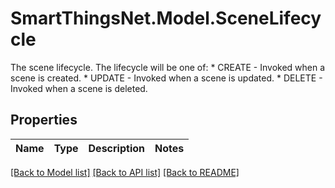 # SmartThingsNet.Model.SceneLifecycle
The scene lifecycle. The lifecycle will be one of: * CREATE - Invoked when a scene is created. * UPDATE - Invoked when a scene is updated. * DELETE - Invoked when a scene is deleted. 
## Properties

Name | Type | Description | Notes
------------ | ------------- | ------------- | -------------

[[Back to Model list]](../README.md#documentation-for-models) [[Back to API list]](../README.md#documentation-for-api-endpoints) [[Back to README]](../README.md)


